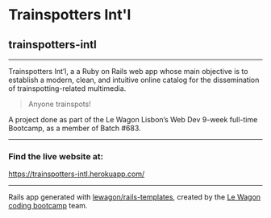 # Trainspotters Int'l

## trainspotters-intl

---

Trainspotters Int’l, a a Ruby on Rails web app whose main objective is to establish a modern, clean, and intuitive online catalog for the dissemination of trainspotting-related multimedia.


> Anyone trainspots!


A project done as part of the Le Wagon Lisbon’s Web Dev 9-week full-time Bootcamp, as a member of Batch #683.

---

### Find the live website at:

https://trainspotters-intl.herokuapp.com/

---

Rails app generated with [lewagon/rails-templates](https://github.com/lewagon/rails-templates), created by the [Le Wagon coding bootcamp](https://www.lewagon.com) team.

